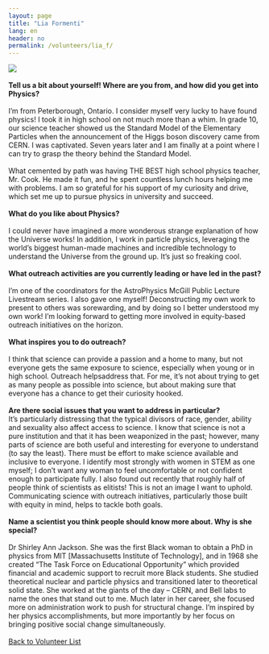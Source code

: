 ```yaml
---
layout: page
title: "Lia Formenti"
lang: en
header: no
permalink: /volunteers/lia_f/
---
```

<img src="http://www.physics.mcgill.ca/~outreach/team/liaformenti.jpeg" />
<br><br>
<b>Tell us a bit about yourself! Where are you from, and how did you get into Physics?</b>
<br><br>
I’m from Peterborough, Ontario. I consider myself very lucky to have found physics! I took it in high school on not much more than a whim. In grade 10, our science teacher showed us the Standard Model of the Elementary Particles when the announcement of the Higgs boson discovery came from CERN. I was captivated. Seven years later and I am finally at a point where I can try to grasp the theory behind the Standard Model.
<br><br>
What cemented by path was having THE BEST high school physics teacher, Mr. Cook. He made it fun, and he spent countless lunch hours helping me with problems. I am so grateful for his support of my curiosity and drive, which set me up to pursue physics in university and succeed.
<br><br>
<b>What do you like about Physics?</b>
<br><br>
I could never have imagined a more wonderous strange explanation of how the Universe works! In addition, I work in particle physics, leveraging the world’s biggest human-made machines and incredible technology to understand the Universe from the ground up. It’s just so freaking cool.
<br><br>
<b>What outreach activities are you currently leading or have led in the past?</b>
<br><br>
I’m one of the coordinators for the AstroPhysics McGill Public Lecture Livestream series. I also gave one myself! Deconstructing my own work to present to others was sorewarding, and by doing so I better understood my own work! I’m looking forward to getting more involved in equity-based outreach initiatives on the horizon.
<br><br>
<b>What inspires you to do outreach?</b>
<br><br>
I think that science can provide a passion and a home to many, but not everyone gets the same exposure to science, especially when young or in high school. Outreach helpsaddress that. For me, it’s not about trying to get as many people as possible into science, but about making sure that everyone has a chance to get their curiosity hooked.
<br><br>
<b>Are there social issues that you want to address in particular?</b>
<br>
It’s particularly distressing that the typical divisors of race, gender, ability and sexuality also affect access to science. I know that science is not a pure institution and that it has been weaponized in the past; however, many parts of science are both useful and interesting for everyone to understand (to say the least). There must be effort to make science available and inclusive to everyone. I identify most strongly with women in STEM as one myself; I don’t want any woman to feel uncomfortable or not confident enough to participate fully. I also found out recently that roughly half of people think of scientists as elitists! This is not an image I want to uphold. Communicating science with outreach initiatives, particularly those built with equity in mind, helps to tackle both goals.
<br><br>
<b>Name a scientist you think people should know more about. Why is she special?</b>
<br><br>
Dr Shirley Ann Jackson. She was the first Black woman to obtain a PhD in physics from MIT [Massachusetts Institute of Technology], and in 1968 she created “The Task Force on Educational Opportunity” which provided financial and academic support to recruit more Black students. She studied theoretical nuclear and particle physics and transitioned later to theoretical solid state. She worked at the giants of the day – CERN, and Bell labs to name the ones that stand out to me. Much later in her career, she focused more on administration work to push for structural change. I’m inspired by her physics accomplishments, but more importantly by her focus on bringing positive social change simultaneously.
<br><br>
<a href="/volunteers/">Back to Volunteer List</a>
